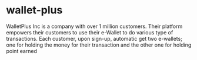 # wallet-plus
WalletPlus Inc is a company with over 1 million customers. Their platform empowers their customers to use their e-Wallet to do various type of transactions. Each customer, upon sign-up, automatic get two e-wallets; one for holding the money for their transaction and the other one for holding point earned
